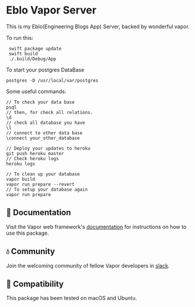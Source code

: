 # Eblo Vapor Server

This is my Eblo(Engineering Blogs App) Server, backed by wonderful vapor.

To run this:

     swift package update
     swift build
     ./.build/Debug/App
     
To start your postgres DataBase

    postgres -D /usr/local/var/postgres
    
Some useful commands:

    // To check your data base
    psql
    // then, for check all relations.
    \d 
    // check all database you have
    \l
    // connect to other data base
    \connect your_other_database
    
    // Deploy your updates to heroku
    git push heroku master
    // Check heroku logs
    heroku logs
    
    // To clean up your database
    vapor build
    vapor run prepare --revert
    // To setup your database again
    vapor run prepare

## 📖 Documentation

Visit the Vapor web framework's [documentation](http://docs.vapor.codes) for instructions on how to use this package.

## 💧 Community

Join the welcoming community of fellow Vapor developers in [slack](http://vapor.team).

## 🔧 Compatibility

This package has been tested on macOS and Ubuntu.

